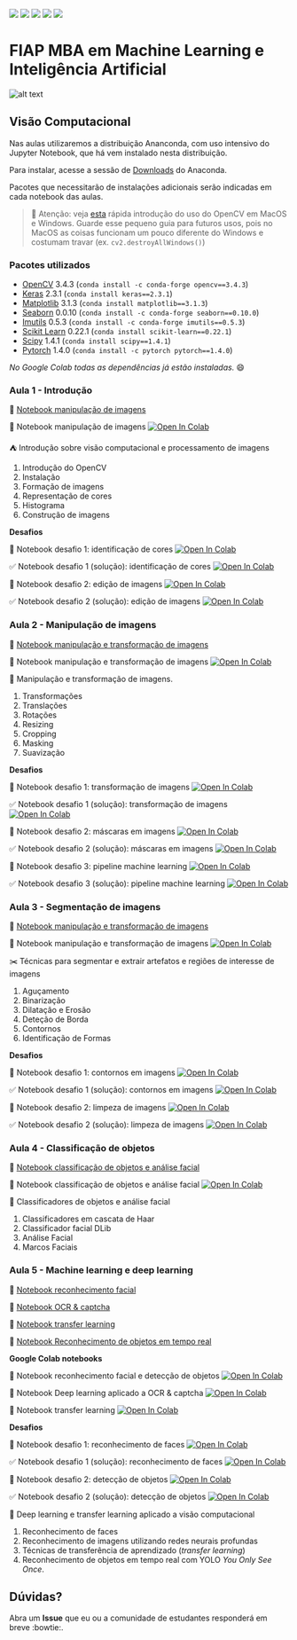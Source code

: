 ![](https://img.shields.io/github/repo-size/michelpf/fiap-ml-visao-computacional)
![](https://img.shields.io/github/issues/michelpf/fiap-ml-visao-computacional)
![](https://img.shields.io/github/stars/michelpf/fiap-ml-visao-computacional)
![](https://img.shields.io/github/watchers/michelpf/fiap-ml-visao-computacional)
![](https://img.shields.io/github/last-commit/michelpf/fiap-ml-visao-computacional)


# FIAP MBA em Machine Learning e Inteligência Artificial

![alt text](https://github.com/michelpf/fiap-ml-tec-proc-imagens/blob/master/aula-6-tracking-machine-learning/imagens/spacecup_inf_readme.png)

## Visão Computacional

Nas aulas utilizaremos a distribuição Ananconda, com uso intensivo do Jupyter Notebook, que há vem instalado nesta distribuição.

Para instalar, acesse a sessão de [Downloads](https://www.anaconda.com/download) do Anaconda.

Pacotes que necessitarão de instalações adicionais serão indicadas em cada notebook das aulas.

> 🎥 Atenção: veja [esta](https://github.com/michelpf/fiap-ml-tec-proc-imagens/blob/master/videos-camera-mac-windows.ipynb) rápida introdução do uso do OpenCV em MacOS e Windows. Guarde esse pequeno guia para futuros usos, pois no MacOS as coisas funcionam um pouco diferente do Windows e costumam travar (ex. ```cv2.destroyAllWindows()```)

### Pacotes utilizados

* [OpenCV](https://opencv.org/) 3.4.3 (```conda install -c conda-forge opencv==3.4.3```)
* [Keras](https://keras.io/) 2.3.1 (```conda install keras==2.3.1```)
* [Matplotlib](https://matplotlib.org/) 3.1.3 (```conda install matplotlib==3.1.3```)
* [Seaborn](https://seaborn.pydata.org/) 0.0.10 (```conda install -c conda-forge seaborn==0.10.0```)
* [Imutils](https://pypi.org/project/imutils/) 0.5.3 (```conda install -c conda-forge imutils==0.5.3```)
* [Scikit Learn](https://scikit-learn.org/stable/) 0.22.1 (```conda install scikit-learn==0.22.1```)
* [Scipy](https://www.scipy.org/) 1.4.1 (```conda install scipy==1.4.1```)
* [Pytorch](https://pytorch.org/) 1.4.0 (```conda install -c pytorch pytorch==1.4.0```)

_No Google Colab todas as dependências já estão instaladas._ 😄
### Aula 1 - Introdução

📙 [Notebook manipulação de imagens](https://github.com/michelpf/fiap-ml-visao-computacional/blob/master/aula-1-introducao-visao-computacional/introducao-visao-computacional.ipynb)

📕 Notebook manipulação de imagens [![Open In Colab](https://colab.research.google.com/assets/colab-badge.svg)](https://colab.research.google.com/github/michelpf/fiap-ml-visao-computacional/blob/master/aula-1-introducao-visao-computacional/introducao-visao-computacional-colab.ipynb)

⛺️ Introdução sobre visão computacional e processamento de imagens

1. Introdução do OpenCV
2. Instalação
3. Formação de imagens
4. Representação de cores
5. Histograma
6. Construção de imagens

**Desafios**

🚩 Notebook desafio 1: identificação de cores [![Open In Colab](https://colab.research.google.com/assets/colab-badge.svg)](https://colab.research.google.com/github/michelpf/fiap-ml-visao-computacional/blob/master/aula-1-introducao-visao-computacional/desafio-1/desafio-1-colab.ipynb)

✅ Notebook desafio 1 (solução): identificação de cores [![Open In Colab](https://colab.research.google.com/assets/colab-badge.svg)](https://colab.research.google.com/github/michelpf/fiap-ml-visao-computacional/blob/master/aula-1-introducao-visao-computacional/desafio-1/desafio-1-solucao-colab.ipynb)

🚩 Notebook desafio 2: edição de imagens [![Open In Colab](https://colab.research.google.com/assets/colab-badge.svg)](https://colab.research.google.com/github/michelpf/fiap-ml-visao-computacional/blob/master/aula-1-introducao-visao-computacional/desafio-1/desafio-1-colab.ipynb)

✅ Notebook desafio 2 (solução): edição de imagens [![Open In Colab](https://colab.research.google.com/assets/colab-badge.svg)](https://colab.research.google.com/github/michelpf/fiap-ml-visao-computacional/blob/master/aula-1-introducao-visao-computacional/desafio-1/desafio-2-solucao-colab.ipynb)

### Aula 2 - Manipulação de imagens

📙 [Notebook manipulação e transformação de imagens](https://github.com/michelpf/fiap-ml-visao-computacional/blob/master/aula-2-transformacao/transformacao-imagens.ipynb)

📕 Notebook manipulação e transformação de imagens [![Open In Colab](https://colab.research.google.com/assets/colab-badge.svg)](https://colab.research.google.com/github/michelpf/fiap-ml-visao-computacional/blob/master/aula-2-transformacao/transformacao-imagens-colab.ipynb)


🔬 Manipulação e transformação de imagens.

1. Transformações
2. Translações
3. Rotações
4. Resizing
5. Cropping
6. Masking
7. Suavização


**Desafios**

🚩 Notebook desafio 1: transformação de imagens [![Open In Colab](https://colab.research.google.com/assets/colab-badge.svg)](https://colab.research.google.com/github/michelpf/fiap-ml-visao-computacional/blob/master/aula-2-transformacao/desafio-1/desafio-1-colab.ipynb)

✅ Notebook desafio 1 (solução): transformação de imagens [![Open In Colab](https://colab.research.google.com/assets/colab-badge.svg)](https://colab.research.google.com/github/michelpf/fiap-ml-visao-computacional/blob/master/aula-2-transformacao/desafio-1/desafio-1-solucao-colab.ipynb)

🚩 Notebook desafio 2: máscaras em imagens [![Open In Colab](https://colab.research.google.com/assets/colab-badge.svg)](https://colab.research.google.com/github/michelpf/fiap-ml-visao-computacional/blob/master/aula-2-transformacao/desafio-2/desafio-2-colab.ipynb)

✅ Notebook desafio 2 (solução): máscaras em imagens [![Open In Colab](https://colab.research.google.com/assets/colab-badge.svg)](https://colab.research.google.com/github/michelpf/fiap-ml-visao-computacional/blob/master/aula-2-transformacao/desafio-2/desafio-2-solucao-colab.ipynb)

🚩 Notebook desafio 3: pipeline machine learning [![Open In Colab](https://colab.research.google.com/assets/colab-badge.svg)](https://colab.research.google.com/github/michelpf/fiap-ml-visao-computacional/blob/master/aula-2-transformacao/desafio-3/desafio-3-colab.ipynb)

✅ Notebook desafio 3 (solução): pipeline machine learning [![Open In Colab](https://colab.research.google.com/assets/colab-badge.svg)](https://colab.research.google.com/github/michelpf/fiap-ml-visao-computacional/blob/master/aula-2-transformacao/desafio-3/desafio-3-solucao-colab.ipynb)


### Aula 3 - Segmentação de imagens

📙 [Notebook manipulação e transformação de imagens](https://github.com/michelpf/fiap-ml-visao-computacional/blob/master/aula-3-segmentacao/segmentacao.ipynb)

📕 Notebook manipulação e transformação de imagens [![Open In Colab](https://colab.research.google.com/assets/colab-badge.svg)](https://colab.research.google.com/github/michelpf/fiap-ml-visao-computacional/blob/master/aula-3-segmentacao/segmentacao-colab.ipynb)

✂️ Técnicas para segmentar e extrair artefatos e regiões de interesse de imagens

1. Aguçamento
2. Binarização
3. Dilatação e Erosão
4. Deteção de Borda
4. Contornos
5. Identificação de Formas

**Desafios**

🚩 Notebook desafio 1: contornos em imagens [![Open In Colab](https://colab.research.google.com/assets/colab-badge.svg)](https://colab.research.google.com/github/michelpf/fiap-ml-visao-computacional/blob/master/aula-3-segmentacao/desafio-1/desafio-1-colab.ipynb)

✅ Notebook desafio 1 (solução): contornos em imagens [![Open In Colab](https://colab.research.google.com/assets/colab-badge.svg)](https://colab.research.google.com/github/michelpf/fiap-ml-visao-computacional/blob/master/aula-3-segmentacao/desafio-1/desafio-1-solucao-colab.ipynb)

🚩 Notebook desafio 2: limpeza de imagens [![Open In Colab](https://colab.research.google.com/assets/colab-badge.svg)](https://colab.research.google.com/github/michelpf/fiap-ml-visao-computacional/blob/master/aula-3-segmentacao/desafio-2/desafio-2-colab.ipynb)

✅ Notebook desafio 2 (solução): limpeza de imagens [![Open In Colab](https://colab.research.google.com/assets/colab-badge.svg)](https://colab.research.google.com/github/michelpf/fiap-ml-visao-computacional/blob/master/aula-3-segmentacao/desafio-2/desafio-2-solucao-colab.ipynb)

### Aula 4 - Classificação de objetos

📙 [Notebook classificação de objetos e análise facial](https://github.com/michelpf/fiap-ml-visao-computacional/blob/master/aula-4-classificacao-objetos-analise-facial/classificacao-objetos.ipynb)

📕 Notebook classificação de objetos e análise facial [![Open In Colab](https://colab.research.google.com/assets/colab-badge.svg)](https://colab.research.google.com/github/michelpf/fiap-ml-visao-computacional/blob/master/aula-4-classificacao-objetos-analise-facial/classificacao-objetos-colab.ipynb)

👦 Classificadores de objetos e análise facial

1. Classificadores em cascata de Haar
2. Classificador facial DLib
3. Análise Facial
4. Marcos Faciais

### Aula 5 - Machine learning e deep learning

📙 [Notebook reconhecimento facial](https://github.com/michelpf/fiap-ml-visao-computacional/blob/master/aula-5-machine-learning-aplicado/machine-learning.ipynb)

📙 [Notebook OCR & captcha](https://github.com/michelpf/fiap-ml-visao-computacional/blob/master/aula-5-machine-learning-aplicado/machine-learning.ipynb)

📙 [Notebook transfer learning](https://github.com/michelpf/fiap-ml-visao-computacional/blob/master/aula-5-machine-learning-aplicado/transfer-learning-fruits.ipynb)

📙 [Notebook Reconhecimento de objetos em tempo real](https://github.com/michelpf/fiap-ml-visao-computacional/blob/master/aula-5-machine-learning-aplicado/yolo-realtime.ipynb)

**Google Colab notebooks**

📕 Notebook reconhecimento facial e detecção de objetos [![Open In Colab](https://colab.research.google.com/assets/colab-badge.svg)](https://colab.research.google.com/github/michelpf/fiap-ml-visao-computacional/blob/master/aula-5-machine-learning-aplicado/machine-learning-colab.ipynb)

📕 Notebook Deep learning aplicado a OCR & captcha [![Open In Colab](https://colab.research.google.com/assets/colab-badge.svg)](https://colab.research.google.com/github/michelpf/fiap-ml-visao-computacional/blob/master/aula-5-machine-learning-aplicado/deep-learning-captcha-colab.ipynb)

📕 Notebook transfer learning [![Open In Colab](https://colab.research.google.com/assets/colab-badge.svg)](https://colab.research.google.com/github/michelpf/fiap-ml-visao-computacional/blob/master/aula-5-machine-learning-aplicado/transfer-learning-fruits-colab.ipynb)

**Desafios**

🚩 Notebook desafio 1: reconhecimento de faces [![Open In Colab](https://colab.research.google.com/assets/colab-badge.svg)](https://colab.research.google.com/github/michelpf/fiap-ml-visao-computacional/blob/master/aula-5-machine-learning-aplicado/desafio-1/desafio-1-colab.ipynb)

✅ Notebook desafio 1 (solução): reconhecimento de faces [![Open In Colab](https://colab.research.google.com/assets/colab-badge.svg)](https://colab.research.google.com/github/michelpf/fiap-ml-visao-computacional/blob/master/aula-5-machine-learning-aplicado/desafio-1/desafio-1-solucao-colab.ipynb)

🚩 Notebook desafio 2: detecção de objetos [![Open In Colab](https://colab.research.google.com/assets/colab-badge.svg)](https://colab.research.google.com/github/michelpf/fiap-ml-visao-computacional/blob/master/aula-5-machine-learning-aplicado/desafio-2/desafio-2-colab.ipynb)

✅ Notebook desafio 2 (solução): detecção de objetos [![Open In Colab](https://colab.research.google.com/assets/colab-badge.svg)](https://colab.research.google.com/github/michelpf/fiap-ml-visao-computacional/blob/master/aula-5-machine-learning-aplicado/desafio-2/desafio-2-solucao-colab.ipynb)


👾 Deep learning e transfer learning aplicado a visão computacional

1. Reconhecimento de faces
2. Reconhecimento de imagens utilizando redes neurais profundas
3. Técnicas de transferência de aprendizado (*transfer learning*)
4. Reconhecimento de objetos em tempo real com YOLO *You Only See Once*.

## Dúvidas?

Abra um **Issue** que eu ou a comunidade de estudantes responderá em breve :bowtie:. 
